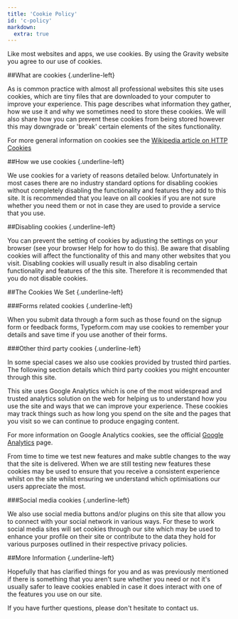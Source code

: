 ```yaml
---
title: 'Cookie Policy'
id: 'c-policy'
markdown:
  extra: true
---
```

Like most websites and apps, we use cookies. By using the Gravity website you agree to our use of cookies.

##What are cookies {.underline-left}

As is common practice with almost all professional websites this site uses cookies, which are tiny files that are downloaded to your computer to improve your experience. This page describes what information they gather, how we use it and why we sometimes need to store these cookies. We will also share how you can prevent these cookies from being stored however this may downgrade or 'break' certain elements of the sites functionality.

For more general information on cookies see the [Wikipedia article on HTTP Cookies](https://en.wikipedia.org/wiki/HTTP_cookie)

##How we use cookies {.underline-left}

We use cookies for a variety of reasons detailed below. Unfortunately in most cases there are no industry standard options for disabling cookies without completely disabling the functionality and features they add to this site. It is recommended that you leave on all cookies if you are not sure whether you need them or not in case they are used to provide a service that you use.

##Disabling cookies {.underline-left}

You can prevent the setting of cookies by adjusting the settings on your browser (see your browser Help for how to do this). Be aware that disabling cookies will affect the functionality of this and many other websites that you visit. Disabling cookies will usually result in also disabling certain functionality and features of the this site. Therefore it is recommended that you do not disable cookies.

##The Cookies We Set {.underline-left}

###Forms related cookies {.underline-left}

When you submit data through a form such as those found on the signup form or feedback forms, Typeform.com may use cookies to remember your details and save time if you use another of their forms.

###Other third party cookies {.underline-left}

In some special cases we also use cookies provided by trusted third parties. The following section details which third party cookies you might encounter through this site.

This site uses Google Analytics which is one of the most widespread and trusted analytics solution on the web for helping us to understand how you use the site and ways that we can improve your experience. These cookies may track things such as how long you spend on the site and the pages that you visit so we can continue to produce engaging content.

For more information on Google Analytics cookies, see the official [Google Analytics](https://marketingplatform.google.com/about/analytics/) page.

From time to time we test new features and make subtle changes to the way that the site is delivered. When we are still testing new features these cookies may be used to ensure that you receive a consistent experience whilst on the site whilst ensuring we understand which optimisations our users appreciate the most.

###Social media cookies {.underline-left}

We also use social media buttons and/or plugins on this site that allow you to connect with your social network in various ways. For these to work social media sites will set cookies through our site which may be used to enhance your profile on their site or contribute to the data they hold for various purposes outlined in their respective privacy policies.

##More Information {.underline-left}

Hopefully that has clarified things for you and as was previously mentioned if there is something that you aren't sure whether you need or not it's usually safer to leave cookies enabled in case it does interact with one of the features you use on our site.

If you have further questions, please don't hesitate to contact us.
